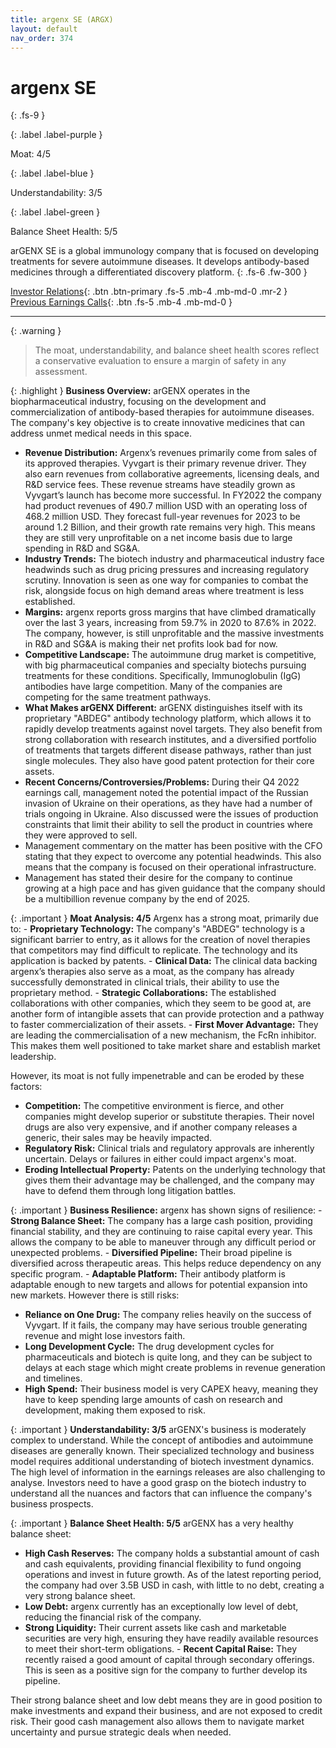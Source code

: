 ```yaml
---
title: argenx SE (ARGX)
layout: default
nav_order: 374
---
```


# argenx SE
{: .fs-9 }

{: .label .label-purple }

Moat: 4/5

{: .label .label-blue }

Understandability: 3/5

{: .label .label-green }

Balance Sheet Health: 5/5

arGENX SE is a global immunology company that is focused on developing treatments for severe autoimmune diseases. It develops antibody-based medicines through a differentiated discovery platform.
{: .fs-6 .fw-300 }

[Investor Relations](https://www.google.com/search?q=ARGX+investor+relations){: .btn .btn-primary .fs-5 .mb-4 .mb-md-0 .mr-2 }
[Previous Earnings Calls](https://discountingcashflows.com/company/ARGX/transcripts/){: .btn .fs-5 .mb-4 .mb-md-0 }

---

{: .warning }
>The moat, understandability, and balance sheet health scores reflect a conservative evaluation to ensure a margin of safety in any assessment.



{: .highlight }
**Business Overview:**
arGENX operates in the biopharmaceutical industry, focusing on the development and commercialization of antibody-based therapies for autoimmune diseases. The company's key objective is to create innovative medicines that can address unmet medical needs in this space.
 - **Revenue Distribution:** Argenx’s revenues primarily come from sales of its approved therapies. Vyvgart is their primary revenue driver. They also earn revenues from collaborative agreements, licensing deals, and R&D service fees. These revenue streams have steadily grown as Vyvgart’s launch has become more successful. In FY2022 the company had product revenues of 490.7 million USD with an operating loss of 468.2 million USD. They forecast full-year revenues for 2023 to be around 1.2 Billion, and their growth rate remains very high. This means they are still very unprofitable on a net income basis due to large spending in R&D and SG&A.
 - **Industry Trends:** The biotech industry and pharmaceutical industry face headwinds such as drug pricing pressures and increasing regulatory scrutiny. Innovation is seen as one way for companies to combat the risk, alongside focus on high demand areas where treatment is less established.
 - **Margins:** argenx reports gross margins that have climbed dramatically over the last 3 years, increasing from 59.7% in 2020 to 87.6% in 2022. The company, however, is still unprofitable and the massive investments in R&D and SG&A is making their net profits look bad for now.
 - **Competitive Landscape:** The autoimmune drug market is competitive, with big pharmaceutical companies and specialty biotechs pursuing treatments for these conditions. Specifically, Immunoglobulin (IgG) antibodies have large competition. Many of the companies are competing for the same treatment pathways.
 - **What Makes arGENX Different:** arGENX distinguishes itself with its proprietary "ABDEG" antibody technology platform, which allows it to rapidly develop treatments against novel targets. They also benefit from strong collaboration with research institutes, and a diversified portfolio of treatments that targets different disease pathways, rather than just single molecules. They also have good patent protection for their core assets.
 - **Recent Concerns/Controversies/Problems:** During their Q4 2022 earnings call, management noted the potential impact of the Russian invasion of Ukraine on their operations, as they have had a number of trials ongoing in Ukraine. Also discussed were the issues of production constraints that limit their ability to sell the product in countries where they were approved to sell.
 - Management commentary on the matter has been positive with the CFO stating that they expect to overcome any potential headwinds. This also means that the company is focused on their operational infrastructure.
 - Management has stated their desire for the company to continue growing at a high pace and has given guidance that the company should be a multibillion revenue company by the end of 2025.

{: .important }
**Moat Analysis: 4/5**
Argenx has a strong moat, primarily due to:
    - **Proprietary Technology:** The company's "ABDEG" technology is a significant barrier to entry, as it allows for the creation of novel therapies that competitors may find difficult to replicate. The technology and its application is backed by patents.
    - **Clinical Data:** The clinical data backing argenx’s therapies also serve as a moat, as the company has already successfully demonstrated in clinical trials, their ability to use the proprietary method.
    - **Strategic Collaborations:** The established collaborations with other companies, which they seem to be good at, are another form of intangible assets that can provide protection and a pathway to faster commercialization of their assets. 
    - **First Mover Advantage:** They are leading the commercialisation of a new mechanism, the FcRn inhibitor. This makes them well positioned to take market share and establish market leadership.

   However, its moat is not fully impenetrable and can be eroded by these factors:
   - **Competition:** The competitive environment is fierce, and other companies might develop superior or substitute therapies. Their novel drugs are also very expensive, and if another company releases a generic, their sales may be heavily impacted.
   - **Regulatory Risk:** Clinical trials and regulatory approvals are inherently uncertain. Delays or failures in either could impact argenx's moat.
   - **Eroding Intellectual Property:** Patents on the underlying technology that gives them their advantage may be challenged, and the company may have to defend them through long litigation battles.

{: .important }
**Business Resilience:**
 argenx has shown signs of resilience: 
    - **Strong Balance Sheet:** The company has a large cash position, providing financial stability, and they are continuing to raise capital every year. This allows the company to be able to maneuver through any difficult period or unexpected problems.
    - **Diversified Pipeline:** Their broad pipeline is diversified across therapeutic areas. This helps reduce dependency on any specific program.
    - **Adaptable Platform:** Their antibody platform is adaptable enough to new targets and allows for potential expansion into new markets.
   However there is still risks:
   -  **Reliance on One Drug:** The company relies heavily on the success of Vyvgart. If it fails, the company may have serious trouble generating revenue and might lose investors faith.
   -  **Long Development Cycle:** The drug development cycles for pharmaceuticals and biotech is quite long, and they can be subject to delays at each stage which might create problems in revenue generation and timelines. 
   - **High Spend:** Their business model is very CAPEX heavy, meaning they have to keep spending large amounts of cash on research and development, making them exposed to risk.

{: .important }
**Understandability: 3/5**
arGENX's business is moderately complex to understand. While the concept of antibodies and autoimmune diseases are generally known. Their specialized technology and business model requires additional understanding of biotech investment dynamics. The high level of information in the earnings releases are also challenging to analyse. Investors need to have a good grasp on the biotech industry to understand all the nuances and factors that can influence the company's business prospects.


{: .important }
**Balance Sheet Health: 5/5**
arGENX has a very healthy balance sheet:
   -  **High Cash Reserves:** The company holds a substantial amount of cash and cash equivalents, providing financial flexibility to fund ongoing operations and invest in future growth. As of the latest reporting period, the company had over 3.5B USD in cash, with little to no debt, creating a very strong balance sheet.
   -  **Low Debt:** argenx currently has an exceptionally low level of debt, reducing the financial risk of the company.
   - **Strong Liquidity:** Their current assets like cash and marketable securities are very high, ensuring they have readily available resources to meet their short-term obligations.
    - **Recent Capital Raise:** They recently raised a good amount of capital through secondary offerings. This is seen as a positive sign for the company to further develop its pipeline.

Their strong balance sheet and low debt means they are in good position to make investments and expand their business, and are not exposed to credit risk. Their good cash management also allows them to navigate market uncertainty and pursue strategic deals when needed.
